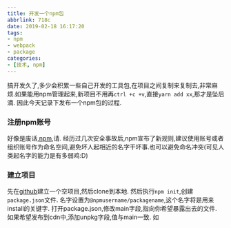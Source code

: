 ```yaml
---
title: 开发一个npm包
abbrlink: 718c
date: 2019-02-18 16:17:20
tags:
- npm
- webpack
- package
categories:
- [技术, npm]
---
```

搞开发久了,多少会积累一些自己开发的工具包,在项目之间复制来复制去,非常麻烦.如果能用npm管理起来,新项目不用再`ctrl +c +v`,直接`yarn add xx`,那才是坠后滴.
因此今天记录下发布一个npm包的过程.

### 注册npm账号
好像是废话,[npm](https://www.npmjs.com/),请.
经历过几次安全事故后,npm宣布了新规则,建议使用账号或者组织账号作为命名空间,避免坏人起相近的名字干坏事.也可以避免命名冲突(可见人类起名字的能力是有多弱鸡:D)

### 建立项目
先在[github](https://github.com/)建立一个空项目,然后clone到本地.
然后执行`npm init`,创建`package.json`文件.
名字设置为`@npmusername/packagename`,这个名字将是用来install的关键字.
打开package.json,修改main字段,指向你希望暴露出去的文件.
如果希望发布到cdn中,添加unpkg字段,值与main一致.
如
```
```
